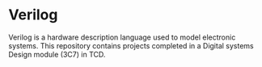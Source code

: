 # Verilog
Verilog is a hardware description language used to model electronic systems. This repository contains projects completed in a Digital systems Design module (3C7) in TCD.
